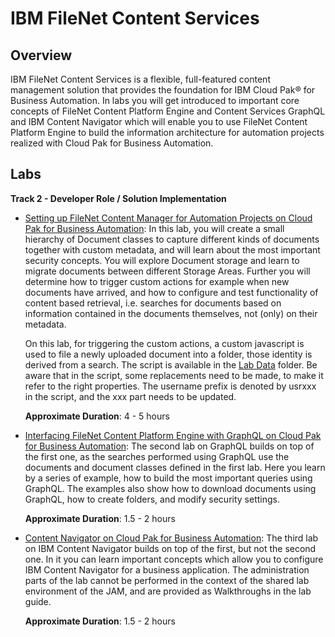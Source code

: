 # IBM FileNet Content Services

## Overview

IBM FileNet Content Services is a flexible, full-featured content management solution that provides the foundation for IBM Cloud Pak® for Business Automation. In labs you will get introduced to important core concepts of FileNet Content Platform Engine and Content Services GraphQL and IBM Content Navigator which will enable you to use FileNet Content Platform Engine to build the information architecture for automation projects realized with Cloud Pak for Business Automation. 

## Labs

**Track 2 - Developer Role / Solution Implementation**

- <a href="CONTENT%20Lab%201%20-%20CPE.pdf" target="_blank">Setting up FileNet Content Manager for Automation Projects on Cloud Pak for Business Automation</a>:
  In this lab, you will create a small hierarchy of Document classes to
  capture different kinds of documents together with custom metadata,
  and will learn about the most important security concepts. You will
  explore Document storage and learn to migrate documents between
  different Storage Areas.  Further you will determine how to trigger
  custom actions for example when new documents have arrived, and how to
  configure and test functionality of content based retrieval,
  i.e. searches for documents based on information contained in the
  documents themselves, not (only) on their metadata.

    On this lab, for triggering the custom actions, a custom javascript is
    used to file a newly uploaded document into a folder, those identity
    is derived from a search. The script is available in the <a href="https://github.com/IBM/cp4ba-labs/tree/main/23.0.2/Content/Lab%20Data" target="_blank">Lab Data</a> folder. Be aware that in the script, some
    replacements need to be made, to make it refer to the right
    properties. The username prefix is denoted by usrxxx in the script,
    and the xxx part needs to be updated.

    **Approximate Duration**: 4 - 5 hours

- <a href="CONTENT%20Lab%202%20-%20GraphQL.pdf" target="_blank">Interfacing FileNet Content Platform Engine with GraphQL on Cloud Pak for Business Automation</a>:
  The second lab on GraphQL builds on top of the first one, as the
  searches performed using GraphQL use the documents and document
  classes defined in the first lab.  Here you learn by a series of
  example, how to build the most important queries using GraphQL.  The
  examples also show how to download documents using GraphQL, how to
  create folders, and modify security settings.

    **Approximate Duration**: 1.5 - 2 hours

- <a href="CONTENT%20Lab%203%20-%20ICN.pdf" target="_blank">Content Navigator on Cloud Pak for Business Automation</a>:
  The third lab on IBM Content Navigator builds on top of the first, but not the second one.
  In it you can learn important concepts which allow you to configure IBM Content Navigator for a business application.
  The administration parts of the lab cannot be performed in the context of the shared lab environment of the JAM, and
  are provided as Walkthroughs in the lab guide.
  
    **Approximate Duration**: 1.5 - 2 hours
